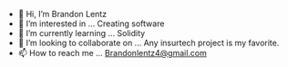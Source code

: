- 👋 Hi, I’m Brandon Lentz
- 👀 I’m interested in ... Creating software
- 🌱 I’m currently learning ... Solidity
- 💞️ I’m looking to collaborate on ... Any insurtech project is my favorite.
- 📫 How to reach me ... Brandonlentz4@gmail.com

<!---
blentz14/blentz14 is a ✨ special ✨ repository because its `README.md` (this file) appears on your GitHub profile.
You can click the Preview link to take a look at your changes.
--->
